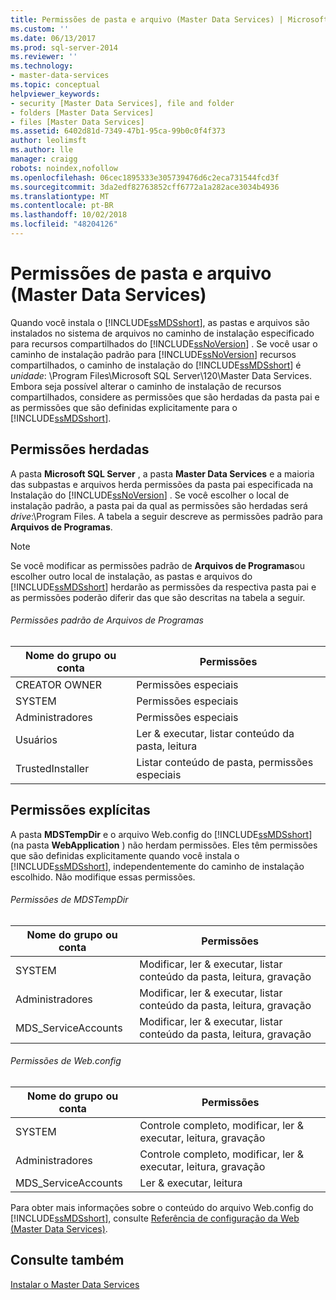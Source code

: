 ```yaml
---
title: Permissões de pasta e arquivo (Master Data Services) | Microsoft Docs
ms.custom: ''
ms.date: 06/13/2017
ms.prod: sql-server-2014
ms.reviewer: ''
ms.technology:
- master-data-services
ms.topic: conceptual
helpviewer_keywords:
- security [Master Data Services], file and folder
- folders [Master Data Services]
- files [Master Data Services]
ms.assetid: 6402d81d-7349-47b1-95ca-99b0c0f4f373
author: leolimsft
ms.author: lle
manager: craigg
robots: noindex,nofollow
ms.openlocfilehash: 06cec1895333e305739476d6c2eca731544fcd3f
ms.sourcegitcommit: 3da2edf82763852cff6772a1a282ace3034b4936
ms.translationtype: MT
ms.contentlocale: pt-BR
ms.lasthandoff: 10/02/2018
ms.locfileid: "48204126"
---
```

# <a name="folder-and-file-permissions-master-data-services"></a>Permissões de pasta e arquivo (Master Data Services)
  Quando você instala o [!INCLUDE[ssMDSshort](../includes/ssmdsshort-md.md)], as pastas e arquivos são instalados no sistema de arquivos no caminho de instalação especificado para recursos compartilhados do [!INCLUDE[ssNoVersion](../includes/ssnoversion-md.md)] . Se você usar o caminho de instalação padrão para [!INCLUDE[ssNoVersion](../includes/ssnoversion-md.md)] recursos compartilhados, o caminho de instalação do [!INCLUDE[ssMDSshort](../includes/ssmdsshort-md.md)] é *unidade*: \Program Files\Microsoft SQL Server\120\Master Data Services. Embora seja possível alterar o caminho de instalação de recursos compartilhados, considere as permissões que são herdadas da pasta pai e as permissões que são definidas explicitamente para o [!INCLUDE[ssMDSshort](../includes/ssmdsshort-md.md)].  
  
## <a name="inherited-permissions"></a>Permissões herdadas  
 A pasta **Microsoft SQL Server** , a pasta **Master Data Services** e a maioria das subpastas e arquivos herda permissões da pasta pai especificada na Instalação do [!INCLUDE[ssNoVersion](../includes/ssnoversion-md.md)] . Se você escolher o local de instalação padrão, a pasta pai da qual as permissões são herdadas será *drive*:\Program Files. A tabela a seguir descreve as permissões padrão para **Arquivos de Programas**.  
  
> [!NOTE]  
>  Se você modificar as permissões padrão de **Arquivos de Programas**ou escolher outro local de instalação, as pastas e arquivos do [!INCLUDE[ssMDSshort](../includes/ssmdsshort-md.md)] herdarão as permissões da respectiva pasta pai e as permissões poderão diferir das que são descritas na tabela a seguir.  
  
###### <a name="program-files-default-permissions"></a>Permissões padrão de Arquivos de Programas  
  
|Nome do grupo ou conta|Permissões|  
|---------------------------|-----------------|  
|CREATOR OWNER|Permissões especiais|  
|SYSTEM|Permissões especiais|  
|Administradores|Permissões especiais|  
|Usuários|Ler & executar, listar conteúdo da pasta, leitura|  
|TrustedInstaller|Listar conteúdo de pasta, permissões especiais|  
  
## <a name="explicit-permissions"></a>Permissões explícitas  
 A pasta **MDSTempDir** e o arquivo Web.config do [!INCLUDE[ssMDSshort](../includes/ssmdsshort-md.md)] (na pasta **WebApplication** ) não herdam permissões. Eles têm permissões que são definidas explicitamente quando você instala o [!INCLUDE[ssMDSshort](../includes/ssmdsshort-md.md)], independentemente do caminho de instalação escolhido. Não modifique essas permissões.  
  
###### <a name="mdstempdir-permissions"></a>Permissões de MDSTempDir  
  
|Nome do grupo ou conta|Permissões|  
|---------------------------|-----------------|  
|SYSTEM|Modificar, ler & executar, listar conteúdo da pasta, leitura, gravação|  
|Administradores|Modificar, ler & executar, listar conteúdo da pasta, leitura, gravação|  
|MDS_ServiceAccounts|Modificar, ler & executar, listar conteúdo da pasta, leitura, gravação|  
  
###### <a name="webconfig-permissions"></a>Permissões de Web.config  
  
|Nome do grupo ou conta|Permissões|  
|---------------------------|-----------------|  
|SYSTEM|Controle completo, modificar, ler & executar, leitura, gravação|  
|Administradores|Controle completo, modificar, ler & executar, leitura, gravação|  
|MDS_ServiceAccounts|Ler & executar, leitura|  
  
 Para obter mais informações sobre o conteúdo do arquivo Web.config do [!INCLUDE[ssMDSshort](../includes/ssmdsshort-md.md)], consulte [Referência de configuração da Web &#40;Master Data Services&#41;](web-configuration-reference-master-data-services.md).  
  
## <a name="see-also"></a>Consulte também  
 [Instalar o Master Data Services](install-windows/install-master-data-services.md)  
  
  
